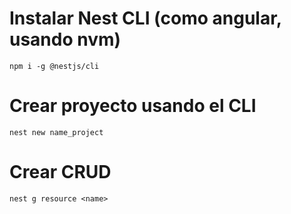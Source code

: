 # Instalar Nest CLI (como angular, usando nvm)
	npm i -g @nestjs/cli
# Crear proyecto usando el CLI
	nest new name_project
# Crear CRUD
	nest g resource <name>